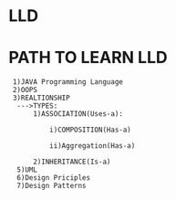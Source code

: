 # **LLD**

   # PATH TO LEARN LLD
     1)JAVA Programming Language
     2)OOPS
     3)REALTIONSHIP
      --->TYPES:
          1)ASSOCIATION(Uses-a):
      
              i)COMPOSITION(Has-a)
         
              ii)Aggregation(Has-a)
         
          2)INHERITANCE(Is-a)
      5)UML
      6)Design Priciples
      7)Design Patterns
